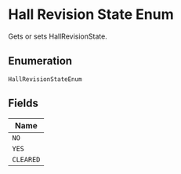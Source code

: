 
# Hall Revision State Enum

Gets or sets HallRevisionState.

## Enumeration

`HallRevisionStateEnum`

## Fields

| Name |
|  --- |
| `NO` |
| `YES` |
| `CLEARED` |

